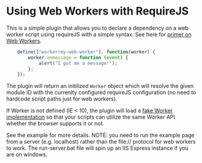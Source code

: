 Using Web Workers with RequireJS
=====================

This is a simple plugin that allows you to declare a dependency on a web worker script using requireJS with a simple syntax. See here for [primer on Web Workers](https://developer.mozilla.org/en-US/docs/DOM/Using_web_workers).

```javascript
    define(["worker!my-web-worker"], function(worker) {
		worker.onmessage = function (event) {
			alert("I got me a message!");
		};
	});
```

The plugin will return an initilized `Worker` object which will resolve the given module ID with the currenlty configured requireJS configuration (no need to hardcode script paths just for web workers).

If Worker is not defined (IE < 10), the plugin will load a [fake Worker implementation](http://code.google.com/p/fakeworker-js/) so that your scripts can utilize the same Worker API whether the browser supports it or not.

See the example for more details. NOTE: you need to run the example page from a server (e.g. localhost) rather than the file:// protocol for web workers to work. The run-server.bat file will spin up an IIS Express instance if you are on windows.